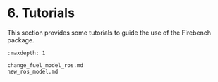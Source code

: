 # 6. Tutorials

This section provides some tutorials to guide the use of the Firebench package.

```{toctree}
:maxdepth: 1

change_fuel_model_ros.md
new_ros_model.md
```
